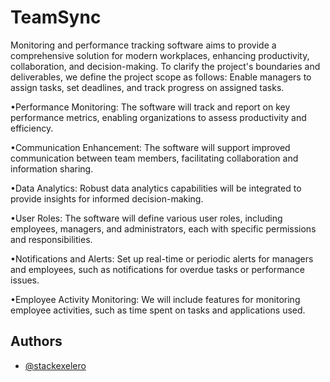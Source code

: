 
# TeamSync

Monitoring and performance tracking software aims to provide a comprehensive solution for modern workplaces, enhancing productivity, collaboration, and decision-making. To clarify the project's boundaries and deliverables, we define the project scope as follows: Enable managers to assign tasks, set deadlines, and track progress on assigned tasks.


•Performance Monitoring: The software will track and report on key performance metrics, enabling organizations to assess productivity and efficiency.

•Communication Enhancement: The software will support improved communication between team members, facilitating collaboration and information sharing.

•Data Analytics: Robust data analytics capabilities will be integrated to provide insights for informed decision-making.

•User Roles: The software will define various user roles, including employees, managers, and administrators, each with specific permissions and responsibilities.

•Notifications and Alerts: Set up real-time or periodic alerts for managers and employees, such as notifications for overdue tasks or performance issues.

•Employee Activity Monitoring: We will include features for monitoring employee activities, such as time spent on tasks and applications used.


## Authors

- [@stackexelero](https://www.github.com/stackexelero)

